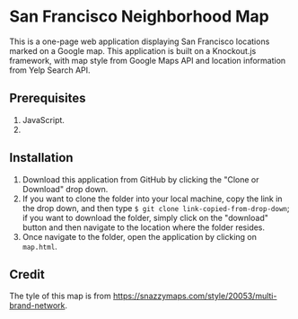 # San Francisco Neighborhood Map

This is a one-page web application displaying San Francisco locations marked on a Google map. This application is built on a Knockout.js framework, with map style from Google Maps API and location information from Yelp Search API.

## Prerequisites

1. JavaScript.
2. 

## Installation

1. Download this application from GitHub by clicking the "Clone or Download" drop down.
2. If you want to clone the folder into your local machine, copy the link in the drop down, and then type `$ git clone link-copied-from-drop-down`; if you want to download the folder, simply click on the "download" button and then navigate to the location where the folder resides.
3. Once navigate to the folder, open the application by clicking on `map.html`.

## Credit
The tyle of this map is from https://snazzymaps.com/style/20053/multi-brand-network.